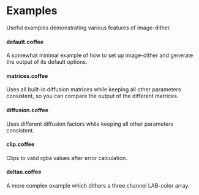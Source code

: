 # Examples

Useful examples demonstrating various features of image-dither.

#### default.coffee
A somewhat minimal example of how to set up image-dither and generate the output of its default options.

#### matrices.coffee
Uses all built-in diffusion matrices while keeping all other parameters consistent, so you can compare the output of the different matrices.

#### diffusion.coffee
Uses different diffusion factors while keeping all other parameters consistent.

#### clip.coffee
Clips to valid rgba values after error calculation.

#### deltae.coffee
A more complex example which dithers a three channel LAB-color array.
